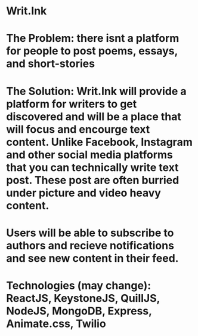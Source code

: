 # Writ.Ink

# The Problem: there isnt a platform for people to post poems, essays, and short-stories 

# The Solution: Writ.Ink will provide a platform for writers to get discovered and will be a place that will focus and encourge text content. Unlike Facebook, Instagram and other social media platforms that you can technically write text post. These post are often burried under picture and video heavy content. 

# Users will be able to subscribe to authors and recieve notifications and see new content in their feed.

# Technologies (may change): ReactJS, KeystoneJS, QuillJS, NodeJS, MongoDB, Express, Animate.css, Twilio
